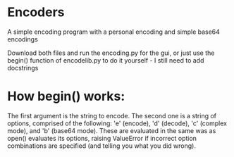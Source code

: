 # Encoders
A simple encoding program with a personal encoding and simple base64 encodings


Download both files and run the encoding.py for the gui, or just use the begin() function of encodelib.py to do it yourself - I still need to add docstrings

# How begin() works:
The first argument is the string to encode.
The second one is a string of options, comprised of the following: 'e' (encode), 'd' (decode), 'c' (complex mode), and 'b' (base64 mode). These are evaluated in the same was as open() evaluates its options, raising ValueError if incorrect option combinations are specified (and telling you what you did wrong).
